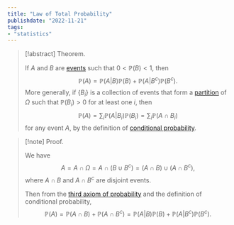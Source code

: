 ```yaml
---
title: "Law of Total Probability"
publishdate: "2022-11-21"
tags:
- "statistics"
---
```


> [!abstract] Theorem.
> 
> If $A$ and $B$ are [events](statistics/event.md) such that $0 < \mathbb{P}(B) < 1$, then
> $$\mathbb{P}(A) = \mathbb{P}(A|B)\mathbb{P}(B) + \mathbb{P}(A|B^c)\mathbb{P}(B^c).$$
> More generally, if $\lbrace B_i \rbrace$ is a collection of events that form a [partition](statistics/partition.md) of $\Omega$ such that $\mathbb{P}(B_i) > 0$ for at least one $i$,  then
> $$\mathbb{P}(A) = \sum_i \mathbb{P}(A|B_i)\mathbb{P}(B_i) = \sum_i \mathbb{P}(A \cap B_i)$$
> for any event $A$, by the definition of [conditional probability](statistics/conditional-probability.md).

> [!note] Proof.
> 
> We have
> $$A = A \cap \Omega = A \cap (B \cup B^c) = (A \cap B) \cup (A \cap B^c),$$
> where $A \cap B$ and $A \cap B^c$ are disjoint events.
> 
> Then from the [third axiom of probability](statistics/probability-measure.md) and the definition of conditional probability,
> $$\mathbb{P}(A) = \mathbb{P}(A \cap B) + \mathbb{P}(A \cap B^c) = \mathbb{P}(A|B)\mathbb{P}(B) + \mathbb{P}(A|B^c)\mathbb{P}(B^c).$$
